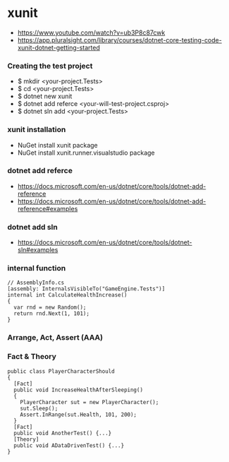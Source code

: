 # xunit
- https://www.youtube.com/watch?v=ub3P8c87cwk
- https://app.pluralsight.com/library/courses/dotnet-core-testing-code-xunit-dotnet-getting-started

### Creating the test project
- $ mkdir <your-project.Tests>
- $ cd <your-project.Tests>
- $ dotnet new xunit
- $ dotnet add referce <your-will-test-project.csproj>
- $ dotnet sln add <your-project.Tests>

### xunit installation
- NuGet install xunit package
- NuGet install xunit.runner.visualstudio package



### dotnet add referce
- https://docs.microsoft.com/en-us/dotnet/core/tools/dotnet-add-reference
- https://docs.microsoft.com/en-us/dotnet/core/tools/dotnet-add-reference#examples

### dotnet add sln
- https://docs.microsoft.com/en-us/dotnet/core/tools/dotnet-sln#examples




### internal function
```
// AssemblyInfo.cs
[assembly: InternalsVisibleTo("GameEngine.Tests")]
internal int CalculateHealthIncrease()
{
  var rnd = new Random();
  return rnd.Next(1, 101);
}
```
### Arrange, Act, Assert (AAA) 
### Fact & Theory
```
public class PlayerCharacterShould
{
  [Fact]
  public void IncreaseHealthAfterSleeping()
  {
    PlayerCharacter sut = new PlayerCharacter();
    sut.Sleep();
    Assert.InRange(sut.Health, 101, 200);
  }
  [Fact]
  public void AnotherTest() {...}
  [Theory]
  public void ADataDrivenTest() {...}
}
```
